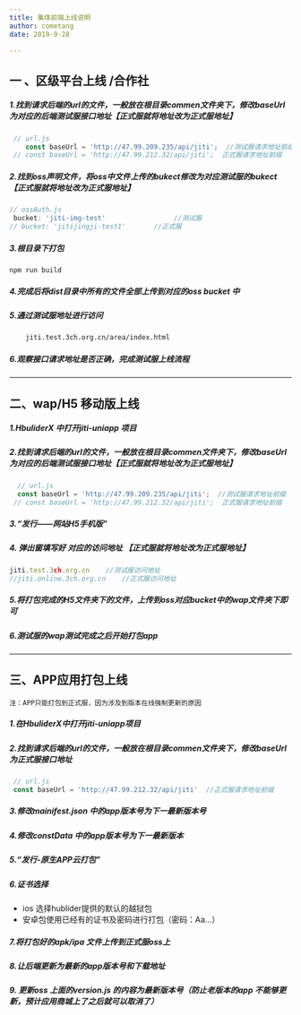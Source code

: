 ```yaml
---
title: 集体前端上线说明
author: cometang    
date: 2019-9-28

---
```


## 一 、区级平台上线 /合作社



##### 1.找到请求后端的url的文件，一般放在根目录commen文件夹下，修改baseUrl为对应的后端测试服接口地址【正式服就将地址改为正式服地址】

```js
 // url.js
    const baseUrl = 'http://47.99.209.235/api/jiti';  //测试服请求地址前缀
 // const baseUrl = 'http://47.99.212.32/api/jiti';  正式服请求地址前缀
```



##### 2.找到oss声明文件，将oss中文件上传的bukect修改为对应测试服的bukect 【正式服就将地址改为正式服地址】

```js
// ossAuth.js
 bucket: 'jiti-img-test'                 //测试服
// bucket: 'jitijingji-test1'       //正式服
```


##### 3.根目录下打包

```node
npm run build               
```



##### 4.完成后将dist目录中所有的文件全部上传到对应的oss bucket 中



##### 5.通过测试服地址进行访问

```html
    jiti.test.3ch.org.cn/area/index.html
```



##### 6.观察接口请求地址是否正确，完成测试服上线流程



<hr>



## 二、wap/H5 移动版上线





##### 1.HbuliderX 中打开jiti-uniapp 项目 



##### 2.找到请求后端的url的文件，一般放在根目录commen文件夹下，修改baseUrl为对应的后端测试服接口地址【正式服就将地址改为正式服地址】

```js
  // url.js
  const baseUrl = 'http://47.99.209.235/api/jiti';  //测试服请求地址前缀
 // const baseUrl = 'http://47.99.212.32/api/jiti';  正式服请求地址前缀
```



##### 3.“发行——网站H5手机版”



##### 4. 弹出窗填写好 对应的访问地址   【正式服就将地址改为正式服地址】

```js
jiti.test.3ch.org.cn    //测试服访问地址
//jiti.online.3ch.org.cn    //正式服访问地址
```


##### 5.将打包完成的H5文件夹下的文件，上传到oss对应bucket中的wap文件夹下即可



##### 6.测试服的wap测试完成之后开始打包app



<hr>



## 三、APP应用打包上线



```
注：APP只能打包到正式服，因为涉及到版本在线强制更新的原因
```

##### 1.在HbuliderX中打开jiti-uniapp项目



##### 2.找到请求后端的url的文件，一般放在根目录commen文件夹下，修改baseUrl为正式服接口地址

```js
 // url.js
 const baseUrl = 'http://47.99.212.32/api/jiti'  //正式服请求地址前缀
```


##### 3.修改mainifest.json 中的app版本号为下一最新版本号



##### 4.修改constData 中的app版本号为下一最新版本



##### 5.“发行-原生APP云打包”



##### 6.证书选择

- ios 选择hublider提供的默认的越狱包
- 安卓包使用已经有的证书及密码进行打包（密码：Aa...）



##### 7.将打包好的apk/ipa 文件上传到正式服oss上



##### 8.让后端更新为最新的app版本号和下载地址



##### 9. 更新oss 上面的version.js 的内容为最新版本号（防止老版本的app 不能够更新，预计应用商城上了之后就可以取消了）


